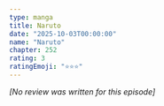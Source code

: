 ```yaml
---
type: manga
title: Naruto
date: "2025-10-03T00:00:00"
name: "Naruto"
chapter: 252
rating: 3
ratingEmoji: "⭐️⭐️⭐️"
---
```


_[No review was written for this episode]_